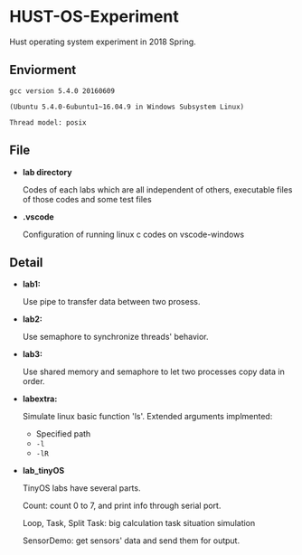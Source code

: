# HUST-OS-Experiment

Hust operating system experiment in 2018 Spring.

## Enviorment

	gcc version 5.4.0 20160609 
	
	(Ubuntu 5.4.0-6ubuntu1~16.04.9 in Windows Subsystem Linux)

	Thread model: posix

## File

 - **lab directory**

	Codes of each labs which are all independent of others, executable files of those codes and some test files

 - **.vscode**

	Configuration of running linux c codes on vscode-windows


## Detail

 - **lab1:** 

	Use pipe to transfer data between two prosess.
		
 - **lab2:**

	Use semaphore to synchronize threads' behavior.
	
 
 - **lab3:**

	Use shared memory and semaphore to let two processes copy data in order.


 - **labextra:**

	Simulate linux basic function 'ls'.
	Extended arguments implmented:

	 - Specified path
	 - `-l` 
	 - `-lR`

 - **lab_tinyOS**

	TinyOS labs have several parts.
	
	Count: count 0 to 7, and print info through serial port.
	
	Loop, Task, Split Task: big calculation task situation simulation
	
	SensorDemo: get sensors' data and send them for output.

